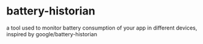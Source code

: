 # battery-historian
a tool used to monitor battery consumption of your app in different devices, inspired by google/battery-historian
